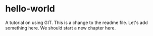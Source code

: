 # hello-world
A tutorial on using GIT.
This is a change to the readme file.
Let's add something here.
We should start a new chapter here.
